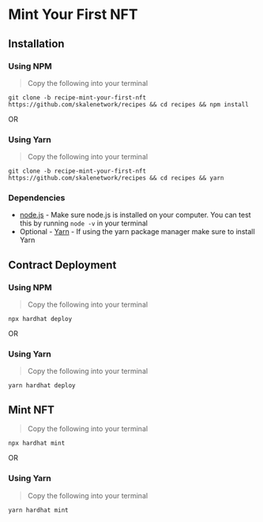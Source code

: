 # Mint Your First NFT

## Installation

### Using NPM
> Copy the following into your terminal
```console
git clone -b recipe-mint-your-first-nft https://github.com/skalenetwork/recipes && cd recipes && npm install
```

OR

### Using Yarn
> Copy the following into your terminal
```console
git clone -b recipe-mint-your-first-nft https://github.com/skalenetwork/recipes && cd recipes && yarn
```

### Dependencies
- [node.js](https://nodejs.org/en/) - Make sure node.js is installed on your computer. You can test this by running ```node -v``` in your terminal
- Optional - [Yarn](https://yarnpkg.com/getting-started/install) - If using the yarn package manager make sure to install Yarn

## Contract Deployment

### Using NPM 
> Copy the following into your terminal
```console
npx hardhat deploy
```

OR

### Using Yarn
> Copy the following into your terminal
```console
yarn hardhat deploy
```

## Mint NFT
> Copy the following into your terminal
```console
npx hardhat mint
```

OR

### Using Yarn
> Copy the following into your terminal
```console
yarn hardhat mint
```
